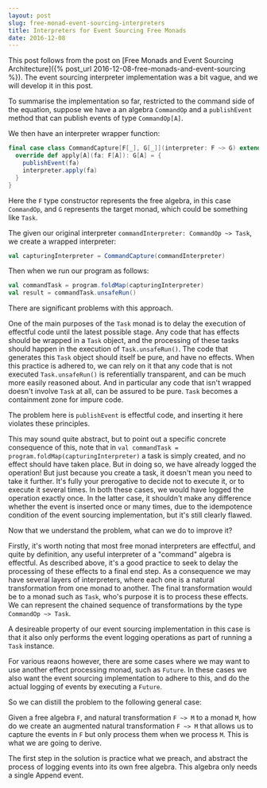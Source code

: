 ```yaml
---
layout: post
slug: free-monad-event-sourcing-interpreters
title: Interpreters for Event Sourcing Free Monads
date: 2016-12-08
---
```


This post follows from the post on [Free Monads and Event Sourcing Architecture]({% post_url 2016-12-08-free-monads-and-event-sourcing %}). The event sourcing interpreter implementation was a bit vague, and we will develop it in this post.

To summarise the implementation so far, restricted to the command side of the equation, suppose we have a an algebra `CommandOp` and a `publishEvent` method that can publish events of type `CommandOp[A]`.  

We then have an interpreter wrapper function:

```scala
final case class CommandCapture[F[_], G[_]](interpreter: F ~> G) extends (F ~> G) {
  override def apply[A](fa: F[A]): G[A] = {
    publishEvent(fa)
    interpreter.apply(fa)
  }
}
```

Here the `F` type constructor represents the free algebra, in this case `CommandOp`, and `G` represents the target monad, which could be something like `Task`.

The given our original interpreter `commandInterpreter: CommandOp ~> Task`, we create a wrapped interpreter:

```scala
val capturingInterpreter = CommandCapture(commandInterpreter)
```

Then when we run our program as follows:

```scala
val commandTask = program.foldMap(capturingInterpreter)
val result = commandTask.unsafeRun()
```

There are significant problems with this approach. 

One of the main purposes of the `Task` monad is to delay the execution of effectful code until the latest possible stage. Any code that has effects should be wrapped in a `Task` object, and the processing of these tasks should happen in the execution of `Task.unsafeRun()`. The code that generates this `Task` object should itself be pure, and have no effects. When this practice is adhered to, we can rely on it that any code that is not executed `Task.unsafeRun()` is referentially transparent, and can be much more easily reasoned about. And in particular any code that isn't wrapped doesn't involve `Task` at all, can be assured to be pure. `Task` becomes a containment zone for impure code.

The problem here is `publishEvent` is effectful code, and inserting it here violates these principles. 

This may sound quite abstract, but to point out a specific concrete consequence of this, note that in `val commandTask = program.foldMap(capturingInterpreter)` a task is simply created, and no effect should have taken place. But in doing so, we have already logged the operation! But just because you create a task, it doesn't mean you need to take it further. It's fully your prerogative to decide not to execute it, or to execute it several times. In both these cases, we would have logged the operation exactly once. In the latter case, it shouldn't make any difference whether the event is inserted once or many times, due to the idempotence condition of the event sourcing implementation, but it's still clearly flawed.

Now that we understand the problem, what can we do to improve it?

Firstly, it's worth noting that most free monad interpreters are effectful, and quite by definition, any useful interpreter of a "command" algebra is effectful. As described above, it's a good practice to seek to delay the processing of these effects to a final end step. As a consequence we may have several layers of interpreters, where each one is a natural transformation from one monad to another. The final transformation would be to a monad such as `Task`, who's purpose it is to process these effects. We can represent the chained sequence of transformations by the type `CommandOp ~> Task`. 

A desireable property of our event sourcing implementation in this case is that it also only performs the event logging operations as part of running a `Task` instance.

For various reaons however, there are some cases where we may want to use another effect processing monad, such as `Future`. In these cases we also want the event sourcing implementation to adhere to this, and do the actual logging of events by executing a `Future`.

So we can distill the problem to the following general case: 

Given a free algebra `F`, and natural transformation `F ~> M` to a monad `M`, how do we create an augmented natural transformation `F ~> M` that allows us to capture the events in `F` but only process them when we process `M`. This is what we are going to derive.

The first step in the solution is practice what we preach, and abstract the process of logging events into its own free algebra. This algebra only needs a single Append event.

```

```








